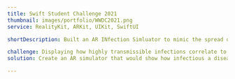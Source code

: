 ```yaml
---
title: Swift Student Challenge 2021
thumbnail: images/portfolio/WWDC2021.png
service: RealityKit, ARKit, UIKit, SwiftUI

shortDescription: Built an AR INfection Simluator to mimic the spread of COVID-19

challenge: Displaying how highly transmissible infections correlate to large populations can be extremely difficult as we input more variables such as vaccines, resistance and the choice to not take the vaccine, etc.
solution: Create an AR simulator that would show how infectious a disease can be to a connected population

---
```

